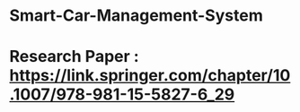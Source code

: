 # Smart-Car-Management-System

# Research Paper : https://link.springer.com/chapter/10.1007/978-981-15-5827-6_29
